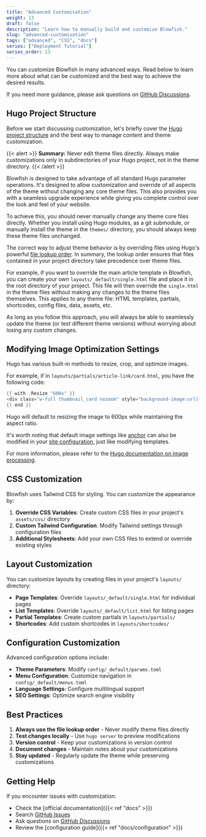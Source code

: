 ```yaml
---
title: "Advanced Customisation"
weight: 13
draft: false
description: "Learn how to manually build and customize Blowfish."
slug: "advanced-customisation"
tags: ["advanced", "CSS", "docs"]
series: ["Deployment Tutorial"]
series_order: 13
---
```


You can customize Blowfish in many advanced ways. Read below to learn more about what can be customized and the best way to achieve the desired results.

If you need more guidance, please ask questions on [GitHub Discussions](https://github.com/nunocoracao/blowfish/discussions).

## Hugo Project Structure

Before we start discussing customization, let's briefly cover the [Hugo project structure](https://gohugo.io/getting-started/directory-structure/) and the best way to manage content and theme customization.

{{< alert >}}
**Summary:** Never edit theme files directly. Always make customizations only in subdirectories of your Hugo project, not in the theme directory.
{{< /alert >}}

Blowfish is designed to take advantage of all standard Hugo parameter operations. It's designed to allow customization and override of all aspects of the theme without changing any core theme files. This also provides you with a seamless upgrade experience while giving you complete control over the look and feel of your website.

To achieve this, you should never manually change any theme core files directly. Whether you install using Hugo modules, as a git submodule, or manually install the theme in the `themes/` directory, you should always keep these theme files unchanged.

The correct way to adjust theme behavior is by overriding files using Hugo's powerful [file lookup order](https://gohugo.io/templates/lookup-order/). In summary, the lookup order ensures that files contained in your project directory take precedence over theme files.

For example, if you want to override the main article template in Blowfish, you can create your own `layouts/_default/single.html` file and place it in the root directory of your project. This file will then override the `single.html` in the theme files without making any changes to the theme files themselves. This applies to any theme file: HTML templates, partials, shortcodes, config files, data, assets, etc.

As long as you follow this approach, you will always be able to seamlessly update the theme (or test different theme versions) without worrying about losing any custom changes.

## Modifying Image Optimization Settings

Hugo has various built-in methods to resize, crop, and optimize images.

For example, if in `layouts/partials/article-link/card.html`, you have the following code:

```go
{{ with .Resize "600x" }}
<div class="w-full thumbnail_card nozoom" style="background-image:url({{ .RelPermalink }});"></div>
{{ end }}
```

Hugo will default to resizing the image to 600px while maintaining the aspect ratio.

It's worth noting that default image settings like [anchor](https://gohugo.io/content-management/image-processing/#anchor) can also be modified in your [site configuration](https://gohugo.io/content-management/image-processing/#processing-options), just like modifying templates.

For more information, please refer to the [Hugo documentation on image processing](https://gohugo.io/content-management/image-processing/#image-processing-methods).

## CSS Customization

Blowfish uses Tailwind CSS for styling. You can customize the appearance by:

1. **Override CSS Variables**: Create custom CSS files in your project's `assets/css/` directory
2. **Custom Tailwind Configuration**: Modify Tailwind settings through configuration files
3. **Additional Stylesheets**: Add your own CSS files to extend or override existing styles

## Layout Customization

You can customize layouts by creating files in your project's `layouts/` directory:

- **Page Templates**: Override `layouts/_default/single.html` for individual pages
- **List Templates**: Override `layouts/_default/list.html` for listing pages
- **Partial Templates**: Create custom partials in `layouts/partials/`
- **Shortcodes**: Add custom shortcodes in `layouts/shortcodes/`

## Configuration Customization

Advanced configuration options include:

- **Theme Parameters**: Modify `config/_default/params.toml`
- **Menu Configuration**: Customize navigation in `config/_default/menus.toml`
- **Language Settings**: Configure multilingual support
- **SEO Settings**: Optimize search engine visibility

## Best Practices

1. **Always use the file lookup order** - Never modify theme files directly
2. **Test changes locally** - Use `hugo server` to preview modifications
3. **Version control** - Keep your customizations in version control
4. **Document changes** - Maintain notes about your customizations
5. **Stay updated** - Regularly update the theme while preserving customizations

## Getting Help

If you encounter issues with customization:

- Check the [official documentation]({{< ref "docs" >}})
- Search [GitHub Issues](https://github.com/nunocoracao/blowfish/issues)
- Ask questions on [GitHub Discussions](https://github.com/nunocoracao/blowfish/discussions)
- Review the [configuration guide]({{< ref "docs/configuration" >}})